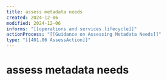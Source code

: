 ```yaml
---
title: assess metadata needs
created: 2024-12-06
modified: 2024-12-06
informs: "[[operations and services lifecycle]]"
actionProcess: "[[Guidance on Assessing Metadata Needs]]"
type: "[[401.06 AssessAction]]"
---
```

# assess metadata needs
